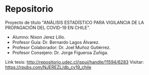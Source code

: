 # Repositorio 

Proyecto de título "ANÁLISIS ESTADÍSTICO PARA VIGILANCIA DE LA PROPAGACIÓN DEL COVID-19 EN CHILE".

+ Alumno: Nixon Jerez Lillo.
+ Profesor Guía: Dr. Bernardo Lagos Álvarez.
+ Profesor Colaborador: Dr. Joel Muñoz Gutiérrez.
+ Profesor Consejero: Dr. Jorge Figueroa Zuñiga.

Link tesis: http://repositorio.udec.cl/jspui/handle/11594/6283
Visitar: https://rpubs.com/NJEREZL/db_cv19_chile
